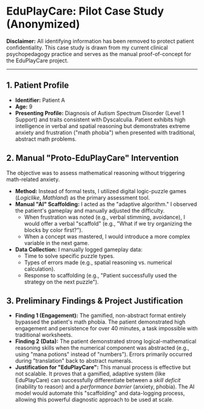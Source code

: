 # EduPlayCare: Pilot Case Study (Anonymized)

**Disclaimer:** All identifying information has been removed to protect patient confidentiality. This case study is drawn from my current clinical psychopedagogy practice and serves as the manual proof-of-concept for the EduPlayCare project.

---

## 1. Patient Profile

* **Identifier:** Patient A
* **Age:** 9
* **Presenting Profile:** Diagnosis of Autism Spectrum Disorder (Level 1 Support) and traits consistent with Dyscalculia. Patient exhibits high intelligence in verbal and spatial reasoning but demonstrates extreme anxiety and frustration ("math phobia") when presented with traditional, abstract math problems.

## 2. Manual "Proto-EduPlayCare" Intervention

The objective was to assess mathematical reasoning without triggering math-related anxiety.

* **Method:** Instead of formal tests, I utilized digital logic-puzzle games (*Logiclike*, *Mathland*) as the primary assessment tool.
* **Manual "AI" Scaffolding:** I acted as the "adaptive algorithm." I observed the patient's gameplay and manually adjusted the difficulty.
    * When frustration was noted (e.g., verbal stimming, avoidance), I would offer a verbal "scaffold" (e.g., "What if we try organizing the blocks by color first?").
    * When a concept was mastered, I would introduce a more complex variable in the next game.
* **Data Collection:** I manually logged gameplay data:
    * Time to solve specific puzzle types.
    * Types of errors made (e.g., spatial reasoning vs. numerical calculation).
    * Response to scaffolding (e.g., "Patient successfully used the strategy on the next puzzle").

## 3. Preliminary Findings & Project Justification

* **Finding 1 (Engagement):** The gamified, non-abstract format entirely bypassed the patient's math phobia. The patient demonstrated high engagement and persistence for over 40 minutes, a task impossible with traditional worksheets.
* **Finding 2 (Data):** The patient demonstrated strong logical-mathematical reasoning skills when the numerical component was abstracted (e.g., using "mana potions" instead of "numbers"). Errors primarily occurred during "translation" back to abstract numerals.
* **Justification for "EduPlayCare":** This manual process is effective but not scalable. It proves that a gamified, adaptive system (like EduPlayCare) can successfully differentiate between a *skill deficit* (inability to reason) and a *performance barrier* (anxiety, phobia). The AI model would automate this "scaffolding" and data-logging process, allowing this powerful diagnostic approach to be used at scale.
